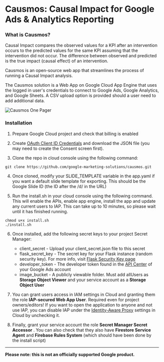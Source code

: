 # Causmos: Causal Impact for Google Ads & Analytics Reporting

### What is Causmos?

Causal Impact compares the observed values for a KPI after an intervention occurs to the predicted values for the same KPI assuming that the intervention did not occur. The difference between observed and predicted is the true impact (causal effect) of an intervention.

Causmos is an open-source web app that streamlines the process of running a Causal Impact analysis.

The Causmos solution is a Web App on Google Cloud App Engine that uses the logged in user's credentials to connect to Google Ads, Google Analytics, and Google Sheets. A CSV upload option is provided should a user need to add additional data.

![Causmos One Pager](https://services.google.com/fh/files/misc/causmos-one-pager.png)


### Installation

1. Prepare Google Cloud project and check that billing is enabled

2. Create [OAuth Client ID Credentials](https://pantheon.corp.google.com/apis/credentials) and download the JSON file (you may need to create the Consent screen first).

3. Clone the repo in cloud console using the following command:
```
git clone https://github.com/google-marketing-solutions/causmos.git
```

4. Once cloned, modify your SLIDE_TEMPLATE variable in the app.yaml if you want a default slide template for exporting. This should be the Google Slide ID (the ID after the /d/ in the URL)

5. Run the install.sh in your cloud console using the following command. This will enable the APIs, enable app engine, install the app and update any current users to IAP. This can take up to 10 minutes, so please wait until it has finished running. 
```
chmod u+x install.sh
./install.sh
```

6. Once installed, add the following secret keys to your project Secret Manager:
    - client_secret - Upload your client_secret.json file to this secret
    - flask_secret_key - The secret key for your Flask instance (random security key). For more info, visit [Flask Security Key page](https://flask.palletsprojects.com/en/2.3.x/config/#SECRET_KEY)
    - developer_token - The developer token found in the [API Center](https://ads.google.com/aw/apicenter) of your Google Ads account
    - image_bucket - A publicly viewable folder. Must add allUsers as **Storage Object Viewer** and your service account as a **Storage Object User**

7. You can grant users access in IAM settings in Cloud and granting them the role **IAP-secured Web App User**. Required even for project owners/editors! If you want to open the application to anyone and not use IAP, you can disable IAP under the [Identity-Aware Proxy](https://pantheon.corp.google.com/security/iap) settings in Cloud by unchecking it. 

8. Finally, grant your service account the role **Secret Manager Secret Accessor** . You can also check that they also have **Firestore Service Agent** and **Firebase Rules System** (which should have been done by the install script)
---

**Please note: this is not an officially supported Google product.**
